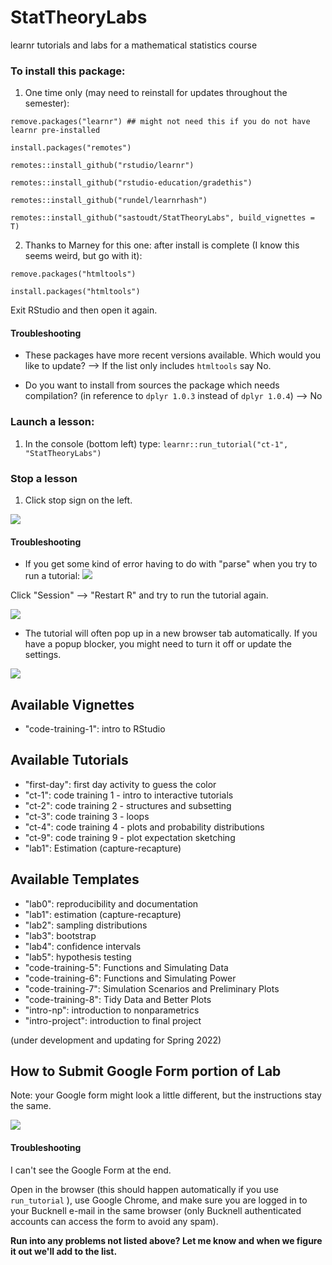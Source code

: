 # StatTheoryLabs   
learnr tutorials and labs for a mathematical statistics course

### To install this package:

1. One time only (may need to reinstall for updates throughout the semester):

`remove.packages("learnr") ## might not need this if you do not have learnr pre-installed`

`install.packages("remotes")`

`remotes::install_github("rstudio/learnr")`

`remotes::install_github("rstudio-education/gradethis")`

`remotes::install_github("rundel/learnrhash")`

`remotes::install_github("sastoudt/StatTheoryLabs", build_vignettes = T)`


2. Thanks to Marney for this one: after install is complete (I know this seems weird, but go with it):

```remove.packages("htmltools")```

```install.packages("htmltools")```

Exit RStudio and then open it again.

#### Troubleshooting

- These packages have more recent versions available. Which would you like to update? --> If the list only includes `htmltools` say No.

- Do you want to install from sources the package which needs compilation? (in reference to `dplyr 1.0.3` instead of `dplyr 1.0.4`) --> No 

### Launch a lesson:

1. In the console (bottom left) type: `learnr::run_tutorial("ct-1", "StatTheoryLabs")`

### Stop a lesson 

1. Click stop sign on the left.

![](stop-tutorial.png)

#### Troubleshooting

- If you get some kind of error having to do with "parse" when you try to run a tutorial:
![](restartR.png) 

Click "Session" --> "Restart R" and try to run the tutorial again. 

![](restartR2.png) 

- The tutorial will often pop up in a new browser tab automatically. If you have a popup blocker, you might need to turn it off or update the settings.

![](popups.png) 

## Available Vignettes

- "code-training-1": intro to RStudio

## Available Tutorials

- "first-day": first day activity to guess the color
- "ct-1": code training 1 - intro to interactive tutorials
- "ct-2": code training 2 - structures and subsetting
- "ct-3": code training 3 - loops
- "ct-4": code training 4 - plots and probability distributions
- "ct-9": code training 9 - plot expectation sketching
- "lab1": Estimation (capture-recapture)

## Available Templates

- "lab0": reproducibility and documentation
- "lab1": estimation (capture-recapture)
- "lab2": sampling distributions
- "lab3": bootstrap
- "lab4": confidence intervals
- "lab5": hypothesis testing
- "code-training-5": Functions and Simulating Data
- "code-training-6": Functions and Simulating Power
- "code-training-7": Simulation Scenarios and Preliminary Plots
- "code-training-8": Tidy Data and Better Plots
- "intro-np": introduction to nonparametrics
- "intro-project": introduction to final project

(under development and updating for Spring 2022)

## How to Submit Google Form portion of Lab

Note: your Google form might look a little different, but the instructions stay the same.

![](submit-tutorial.png)

#### Troubleshooting

I can't see the Google Form at the end. 

Open in the browser (this should happen automatically if you use `run_tutorial` ), use Google Chrome, and make sure you are logged in to your Bucknell e-mail in the same browser (only Bucknell authenticated accounts can access the form to avoid any spam).

**Run into any problems not listed above? Let me know and when we figure it out we'll add to the list.**

